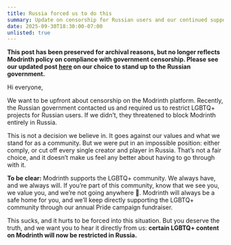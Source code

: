 ```yaml
---
title: Russia forced us to do this
summary: Update on censorship for Russian users and our continued support for those affected.
date: 2025-09-30T18:30:00-07:00
unlisted: true
---
```


**This post has been preserved for archival reasons, but no longer reflects Modrinth policy on compliance with government censorship. Please see our updated post [here](../standing-by-our-values) on our choice to stand up to the Russian government.**

Hi everyone,

We want to be upfront about censorship on the Modrinth platform. Recently, the Russian government contacted us and required us to restrict LGBTQ+ projects for Russian users. If we didn’t, they threatened to block Modrinth entirely in Russia.

This is not a decision we believe in. It goes against our values and what we stand for as a community. But we were put in an impossible position: either comply, or cut off every single creator and player in Russia. That’s not a fair choice, and it doesn’t make us feel any better about having to go through with it.

**To be clear:** Modrinth supports the LGBTQ+ community. We always have, and we always will. If you’re part of this community, know that we see you, we value you, and we’re not going anywhere 💚. Modrinth will always be a safe home for you, and we’ll keep directly supporting the LGBTQ+ community through our annual Pride campaign fundraiser.

This sucks, and it hurts to be forced into this situation. But you deserve the truth, and we want you to hear it directly from us: **certain LGBTQ+ content on Modrinth will now be restricted in Russia.**
